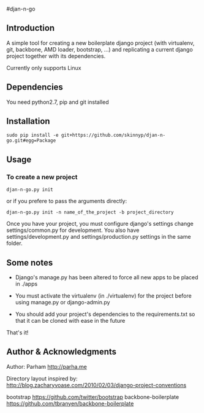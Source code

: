 #djan-n-go

## Introduction
A simple tool for creating a new boilerplate django project (with virtualenv, git, backbone, AMD loader, bootstrap, ...) and replicating a current django project together with its dependencies.

Currently only supports Linux

## Dependencies
You need python2.7, pip and git installed

## Installation

	sudo pip install -e git+https://github.com/skinnyp/djan-n-go.git#egg=Package

## Usage

### To create a new project 

    djan-n-go.py init 

or if you prefere to pass the arguments directly:

	djan-n-go.py init -n name_of_the_project -b project_directory

Once you have your project, you must configure django's settings change settings/common.py for development. You also have settings/development.py and settings/production.py settings in the same folder.

## Some notes
* Django's manage.py has been altered to force all new apps to be placed in ./apps

* You must activate the virtualenv (in ./virtualenv) for the project before using manage.py or django-admin.py

* You should add your project's dependencies to the requirements.txt so that it can be cloned with ease in the future

That's it!

## Author & Acknowledgments
Author: Parham <http://parha.me>

Directory layout inspired by:
<http://blog.zacharyvoase.com/2010/02/03/django-project-conventions>

bootstrap <https://github.com/twitter/bootstrap>
backbone-boilerplate <https://github.com/tbranyen/backbone-boilerplate>